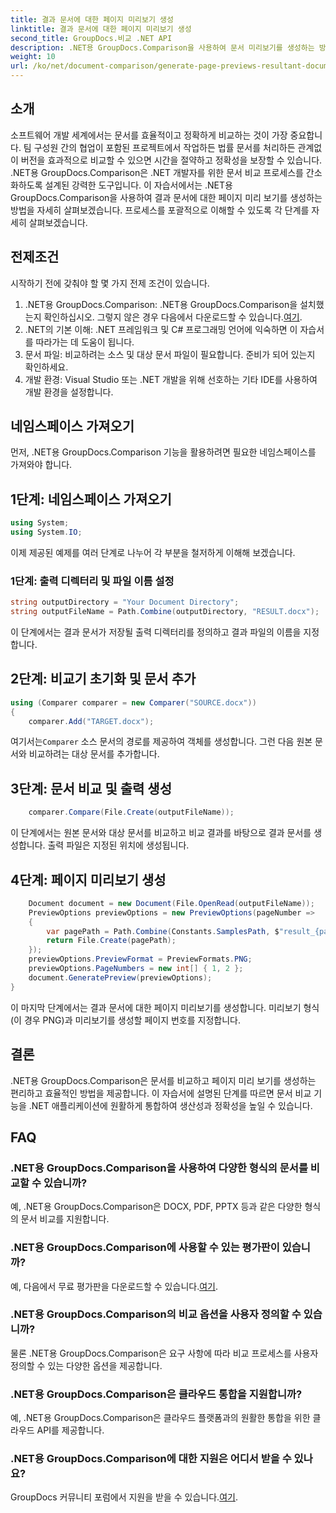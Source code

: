 ```yaml
---
title: 결과 문서에 대한 페이지 미리보기 생성
linktitle: 결과 문서에 대한 페이지 미리보기 생성
second_title: GroupDocs.비교 .NET API
description: .NET용 GroupDocs.Comparison을 사용하여 문서 미리보기를 생성하는 방법을 알아보세요. 문서를 효율적이고 정확하게 비교하세요.
weight: 10
url: /ko/net/document-comparison/generate-page-previews-resultant-document/
---
```

## 소개
소프트웨어 개발 세계에서는 문서를 효율적이고 정확하게 비교하는 것이 가장 중요합니다. 팀 구성원 간의 협업이 포함된 프로젝트에서 작업하든 법률 문서를 처리하든 관계없이 버전을 효과적으로 비교할 수 있으면 시간을 절약하고 정확성을 보장할 수 있습니다. .NET용 GroupDocs.Comparison은 .NET 개발자를 위한 문서 비교 프로세스를 간소화하도록 설계된 강력한 도구입니다. 이 자습서에서는 .NET용 GroupDocs.Comparison을 사용하여 결과 문서에 대한 페이지 미리 보기를 생성하는 방법을 자세히 살펴보겠습니다. 프로세스를 포괄적으로 이해할 수 있도록 각 단계를 자세히 살펴보겠습니다.
## 전제조건
시작하기 전에 갖춰야 할 몇 가지 전제 조건이 있습니다.
1.  .NET용 GroupDocs.Comparison: .NET용 GroupDocs.Comparison을 설치했는지 확인하십시오. 그렇지 않은 경우 다음에서 다운로드할 수 있습니다.[여기](https://releases.groupdocs.com/comparison/net/).
2. .NET의 기본 이해: .NET 프레임워크 및 C# 프로그래밍 언어에 익숙하면 이 자습서를 따라가는 데 도움이 됩니다.
3. 문서 파일: 비교하려는 소스 및 대상 문서 파일이 필요합니다. 준비가 되어 있는지 확인하세요.
4. 개발 환경: Visual Studio 또는 .NET 개발을 위해 선호하는 기타 IDE를 사용하여 개발 환경을 설정합니다.

## 네임스페이스 가져오기
먼저, .NET용 GroupDocs.Comparison 기능을 활용하려면 필요한 네임스페이스를 가져와야 합니다.
## 1단계: 네임스페이스 가져오기
```csharp
using System;
using System.IO;
```
이제 제공된 예제를 여러 단계로 나누어 각 부분을 철저하게 이해해 보겠습니다.
### 1단계: 출력 디렉터리 및 파일 이름 설정
```csharp
string outputDirectory = "Your Document Directory";
string outputFileName = Path.Combine(outputDirectory, "RESULT.docx");
```
이 단계에서는 결과 문서가 저장될 출력 디렉터리를 정의하고 결과 파일의 이름을 지정합니다.
## 2단계: 비교기 초기화 및 문서 추가
```csharp
using (Comparer comparer = new Comparer("SOURCE.docx"))
{
    comparer.Add("TARGET.docx");
```
 여기서는`Comparer` 소스 문서의 경로를 제공하여 객체를 생성합니다. 그런 다음 원본 문서와 비교하려는 대상 문서를 추가합니다.
## 3단계: 문서 비교 및 출력 생성
```csharp
    comparer.Compare(File.Create(outputFileName));
```
이 단계에서는 원본 문서와 대상 문서를 비교하고 비교 결과를 바탕으로 결과 문서를 생성합니다. 출력 파일은 지정된 위치에 생성됩니다.
## 4단계: 페이지 미리보기 생성
```csharp
    Document document = new Document(File.OpenRead(outputFileName));
    PreviewOptions previewOptions = new PreviewOptions(pageNumber =>
    {
        var pagePath = Path.Combine(Constants.SamplesPath, $"result_{pageNumber}.png");
        return File.Create(pagePath);
    });
    previewOptions.PreviewFormat = PreviewFormats.PNG;
    previewOptions.PageNumbers = new int[] { 1, 2 };
    document.GeneratePreview(previewOptions);
}
```
이 마지막 단계에서는 결과 문서에 대한 페이지 미리보기를 생성합니다. 미리보기 형식(이 경우 PNG)과 미리보기를 생성할 페이지 번호를 지정합니다.

## 결론
.NET용 GroupDocs.Comparison은 문서를 비교하고 페이지 미리 보기를 생성하는 편리하고 효율적인 방법을 제공합니다. 이 자습서에 설명된 단계를 따르면 문서 비교 기능을 .NET 애플리케이션에 원활하게 통합하여 생산성과 정확성을 높일 수 있습니다.
## FAQ
### .NET용 GroupDocs.Comparison을 사용하여 다양한 형식의 문서를 비교할 수 있습니까?
예, .NET용 GroupDocs.Comparison은 DOCX, PDF, PPTX 등과 같은 다양한 형식의 문서 비교를 지원합니다.
### .NET용 GroupDocs.Comparison에 사용할 수 있는 평가판이 있습니까?
 예, 다음에서 무료 평가판을 다운로드할 수 있습니다.[여기](https://releases.groupdocs.com/).
### .NET용 GroupDocs.Comparison의 비교 옵션을 사용자 정의할 수 있습니까?
물론 .NET용 GroupDocs.Comparison은 요구 사항에 따라 비교 프로세스를 사용자 정의할 수 있는 다양한 옵션을 제공합니다.
### .NET용 GroupDocs.Comparison은 클라우드 통합을 지원합니까?
예, .NET용 GroupDocs.Comparison은 클라우드 플랫폼과의 원활한 통합을 위한 클라우드 API를 제공합니다.
### .NET용 GroupDocs.Comparison에 대한 지원은 어디서 받을 수 있나요?
 GroupDocs 커뮤니티 포럼에서 지원을 받을 수 있습니다.[여기](https://forum.groupdocs.com/c/comparison/12).